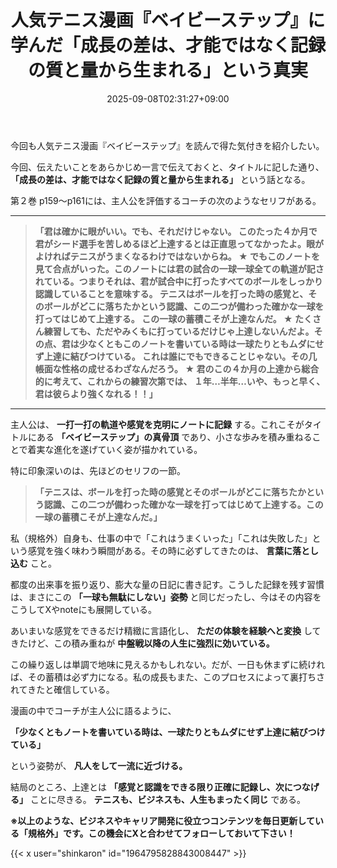 ﻿---
title: "人気テニス漫画『ベイビーステップ』に学んだ「成長の差は、才能ではなく記録の質と量から生まれる」という真実"
date: 2025-09-08T02:31:27+09:00
draft: false
---

今回も人気テニス漫画『ベイビーステップ』を読んで得た気付きを紹介したい。

今回、伝えたいことをあらかじめ一言で伝えておくと、タイトルに記した通り、 **「成長の差は、才能ではなく記録の質と量から生まれる」** という話となる。

第２巻 p159～p161には、主人公を評価するコーチの次のようなセリフがある。



---

> **「君は確かに眼がいい。でも、それだけじゃない。 このたった４か月で君がシード選手を苦しめるほど上達するとは正直思ってなかったよ。眼がよければテニスがうまくなるわけではないからね。  ★  でもこのノートを見て合点がいった。このノートには君の試合の一球一球全ての軌道が記されている。つまりそれは、君が試合中に打ったすべてのボールをしっかり認識していることを意味する。  テニスはボールを打った時の感覚と、そのボールがどこに落ちたかという認識、この二つが備わった確かな一球を打ってはじめて上達する。 この一球の蓄積こそが上達なんだ。  ★  たくさん練習しても、ただやみくもに打っているだけじゃ上達しないんだよ。その点、君は少なくともこのノートを書いている時は一球たりともムダにせず上達に結びつけている。  これは誰にでもできることじゃない。その几帳面な性格の成せるわざなんだろう。  ★  君のこの４か月の上達から総合的に考えて、これからの練習次第では、 １年…半年…いや、もっと早く、君は彼らより強くなれる！！」**



---

主人公は、 **一打一打の軌道や感覚を克明にノートに記録** する。これこそがタイトルにある **「ベイビーステップ」の真骨頂** であり、小さな歩みを積み重ねることで着実な進化を遂げていく姿が描かれている。

特に印象深いのは、先ほどのセリフの一節。

> **「テニスは、ボールを打った時の感覚とそのボールがどこに落ちたかという認識、この二つが備わった確かな一球を打ってはじめて上達する。この一球の蓄積こそが上達なんだ。」**

私（規格外）自身も、仕事の中で「これはうまくいった」「これは失敗した」という感覚を強く味わう瞬間がある。その時に必ずしてきたのは、 **言葉に落とし込む** こと。

都度の出来事を振り返り、膨大な量の日記に書き記す。こうした記録を残す習慣は、まさにこの **「一球も無駄にしない」姿勢** と同じだったし、今はその内容をこうしてXやnoteにも展開している。

あいまいな感覚をできるだけ精緻に言語化し、 **ただの体験を経験へと変換** してきたけど、この積み重ねが **中盤戦以降の人生に強烈に効いている。**

この繰り返しは単調で地味に見えるかもしれない。だが、一日も休まずに続ければ、その蓄積は必ず力になる。私の成長もまた、このプロセスによって裏打ちされてきたと確信している。

漫画の中でコーチが主人公に語るように、

 **「少なくともノートを書いている時は、一球たりともムダにせず上達に結びつけている」**

という姿勢が、 **凡人をして一流に近づける。**

結局のところ、上達とは **「感覚と認識をできる限り正確に記録し、次につなげる」** ことに尽きる。 **テニスも、ビジネスも、人生もまったく同じ** である。



**※以上のような、ビジネスやキャリア開発に役立つコンテンツを毎日更新している「規格外」です。この機会にXと合わせてフォローしておいて下さい！**



{{< x user="shinkaron" id="1964795828843008447" >}}